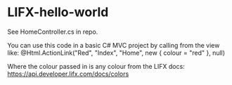 # LIFX-hello-world
See HomeController.cs in repo.

You can use this code in a basic C# MVC project by calling from the view like:
@Html.ActionLink("Red", "Index", "Home", new { colour = "red" }, null)

Where the colour passed in is any colour from the LIFX docs:
https://api.developer.lifx.com/docs/colors
